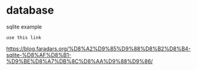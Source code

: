# database
sqlite example

`use this link`

https://blog.faradars.org/%D8%A2%D9%85%D9%88%D8%B2%D8%B4-sqlite-%D8%AF%D8%B1-%D9%BE%D8%A7%DB%8C%D8%AA%D9%88%D9%86/
